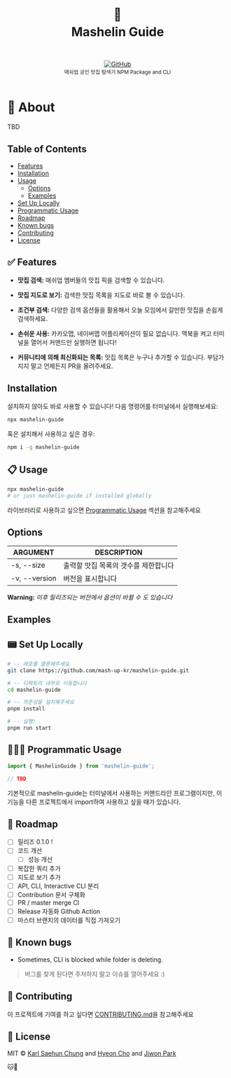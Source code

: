 <h1 align="center">
  <br />
  🍙
  <br />
  Mashelin Guide
  <sup>
    <br />
    <br />
  </sup>
</h1>

<div align="center">
    <a href="https://github.com/mash-up-kr/mashelin-guide/blob/master/LICENSE">
      <img alt="GitHub" src="https://img.shields.io/github/license/mash-up-kr/mashelin-guide">
    </a>
    <br />
    <sup>매쉬업 공인 맛집 탐색기 NPM Package and CLI</sup>
    <br />
    <br />
</div>

# 📖 About

TBD

## Table of Contents

- [Features](#features)
- [Installation](#installation)
- [Usage](#usage)
  - [Options](#options)
  - [Examples](#examples)
- [Set Up Locally](#setup-locally)
- [Programmatic Usage](#programmatic-usage)
- [Roadmap](#roadmap)
- [Known bugs](#known-bugs)
- [Contributing](#contributing)
- [License](#license)

<a name="features"></a>

## ✅ Features

- **맛집 검색:** 매쉬업 멤버들의 맛집 픽을 검색할 수 있습니다.

- **맛집 지도로 보기:** 검색한 맛집 목록을 지도로 바로 볼 수 있습니다.

- **조건부 검색:** 다양한 검색 옵션들을 활용해서 오늘 모임에서 갈만한 맛집을 손쉽게 검색하세요.

- **손쉬운 사용:** 카카오맵, 네이버맵 어플리케이션이 필요 없습니다. 맥북을 켜고 터미널을 열어서 커맨드만 실행하면 됩니다!

- **커뮤니티에 의해 최신화되는 목록:** 맛집 목록은 누구나 추가할 수 있습니다. 부담가지지 말고 언제든지 PR을 올려주세요.

<a name="installation"></a>

## Installation

설치하지 않아도 바로 사용할 수 있습니다! 다음 명령어를 터미널에서 실행해보세요:

```bash
npx mashelin-guide
```

혹은 설치해서 사용하고 싶은 경우:

```bash
npm i -g mashelin-guide
```

<a name="usage"></a>

## 📋 Usage

```bash
npx mashelin-guide
# or just mashelin-guide if installed globally
```

라이브러리로 사용하고 싶으면 [Programmatic Usage](#programmatic-usage) 섹션을 참고해주세요

<a name="options"></a>

## Options

| ARGUMENT      | DESCRIPTION                          |
| ------------- | ------------------------------------ |
| -s, --size    | 출력할 맛집 목록의 갯수를 제한합니다 |
| -v, --version | 버전을 표시합니다                    |

**Warning:** _이후 릴리즈되는 버전에서 옵션이 바뀔 수 도 있습니다_

<a name="examples"></a>

## Examples

<a name="setup-locally"></a>

## 📟 Set Up Locally

```bash
# -- 레포를 클론해주세요
git clone https://github.com/mash-up-kr/mashelin-guide.git

# -- 디렉토리 내부로 이동합니다
cd mashelin-guide

# -- 의존성을 설치해주세요
pnpm install

# -- 실행!
pnpm run start
```

<a name="programmatic-usage"></a>

## 🧑🏻‍💻 Programmatic Usage

```ts
import { MashelinGuide } from 'mashelin-guide';

// TBD
```

기본적으로 mashelin-guide는 터미널에서 사용하는 커맨드라인 프로그램이지만, 이 기능을 다른 프로젝트에서 import하여 사용하고 싶을 때가 있습니다.

<a name="roadmap"></a>

## 🔮 Roadmap

- [ ] 릴리즈 0.1.0 !
- [ ] 코드 개선
  - [ ] 성능 개선
- [ ] 복잡한 쿼리 추가
- [ ] 지도로 보기 추가
- [ ] API, CLI, Interactive CLI 분리
- [ ] Contribution 문서 구체화
- [ ] PR / master merge CI
- [ ] Release 자동화 Github Action
- [ ] 마스터 브랜치의 데이터를 직접 가져오기

<a name="known-bugs"></a>

## 🐞 Known bugs

- Sometimes, CLI is blocked while folder is deleting.

> 버그를 찾게 된다면 주저하지 말고 이슈를 열어주세요 :)

<a name="contributing"></a>

## 💞 Contributing

이 프로젝트에 기여를 하고 싶다면 [CONTRIBUTING.md](.github/CONTRIBUTING.md)을 참고해주세요

<a name="license"></a>

## 📜 License

MIT © [Karl Saehun Chung](https://github.com/minidonut) and [Hyeon Cho](https://github.com/hye-on) and [ Jiwon Park](https://github.com/pjw5521)

🐱🐤
